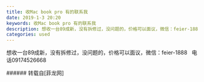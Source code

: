 ```yaml
---
title: 收Mac book pro 有的联系我
date: 2019-1-3 20:20
keywords: 收Mac book pro 有的联系我
description: 想收一台89成新，没有拆修过，没问题的，价格可以面议，微信：feier-1888   电话09174526668
categories: used
---
```

<td class="t_f" id="postmessage_2610952">

想收一台89成新，没有拆修过，没问题的，价格可以面议，微信：feier-1888   电话09174526668<br/>
</td>
###### 转载自[菲龙网]